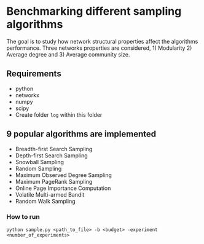 # Benchmarking different sampling algorithms
The goal is to study how network structural properties affect the algorithms performance. 
Three networks properties are considered, 1) Modularity 2) Average degree and 3) Average community size.

## Requirements
* python
* networkx
* numpy
* scipy
* Create folder `log` within this folder

## 9 popular algorithms are implemented
* Breadth-first Search Sampling
* Depth-first Search Sampling
* Snowball Sampling
* Random Sampling
* Maximum Observed Degree Sampling
* Maximum PageRank Sampling
* Online Page Importance Computation
* Volatile Multi-armed Bandit
* Random Walk Sampling


### How to run
`python sample.py <path_to_file> -b <budget> -experiment <number_of_experiments>`
